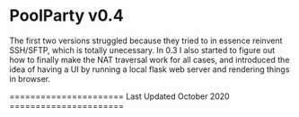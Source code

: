 # PoolParty v0.4
The first two versions struggled because they tried to in essence reinvent SSH/SFTP, which is totally unecessary. In 0.3 I also started to figure out how to finally make the NAT traversal work for all cases, and introduced the idea of 
having a UI by running a local flask web server and rendering things in browser. 



====================== Last Updated October 2020 ======================